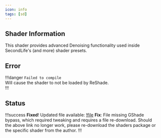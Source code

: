 ```yaml
---
icon: info
tags: [sd]
---
```

## Shader Information
This shader provides advanced Denoising functionality used inside SecondLife's (and more) shader presets.

## Error
!!!danger
`Failed to compile`
<br>Will cause the shader to not be loaded by ReShade.<br>
!!!
## Status
!!!success
**Fixed**! Updated file available: [!file](https://cdn.discordapp.com/attachments/1072553075321077863/1072555085596475506/SmartDeNoise.fx)
**Fix**: File missing GShade bypass, which required tweaking and requires a file re-download. Should the above link no longer work, please re-download the shaders package or the specific shader from the author.
!!!
